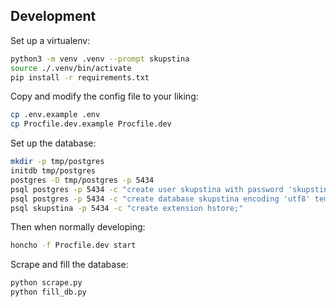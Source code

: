 ## Development

Set up a virtualenv:

```bash
python3 -m venv .venv --prompt skupstina
source ./.venv/bin/activate
pip install -r requirements.txt
```

Copy and modify the config file to your liking:

```bash
cp .env.example .env
cp Procfile.dev.example Procfile.dev
```

Set up the database:

```bash
mkdir -p tmp/postgres
initdb tmp/postgres
postgres -D tmp/postgres -p 5434
psql postgres -p 5434 -c "create user skupstina with password 'skupstina';"
psql postgres -p 5434 -c "create database skupstina encoding 'utf8' template template0 owner skupstina;"
psql skupstina -p 5434 -c "create extension hstore;"
```

Then when normally developing:

```bash
honcho -f Procfile.dev start
```

Scrape and fill the database:

```bash
python scrape.py
python fill_db.py
```
